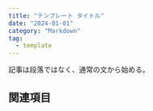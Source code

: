```yaml
---
title: "テンプレート タイトル"
date: "2024-01-01"
category: "Markdown"
tag:
  - template
---
```


記事は段落ではなく、通常の文から始める。

## 関連項目
